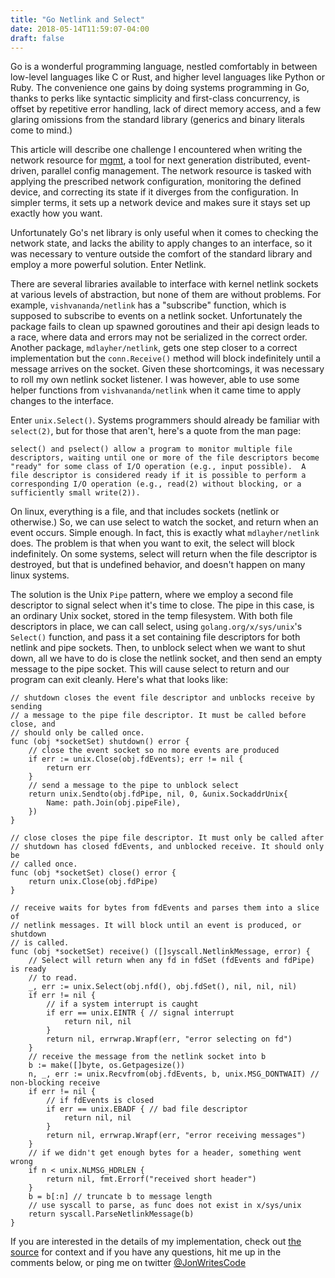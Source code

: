```yaml
---
title: "Go Netlink and Select"
date: 2018-05-14T11:59:07-04:00
draft: false
---
```


Go is a wonderful programming language, nestled comfortably in between
low-level languages like C or Rust, and higher level languages like Python or
Ruby. The convenience one gains by doing systems programming in Go, thanks to
perks like syntactic simplicity and first-class concurrency, is offset by
repetitive error handling, lack of direct memory access, and a few glaring
omissions from the standard library (generics and binary literals come to mind.)

This article will describe one challenge I encountered when writing the network
resource for [mgmt](http://github.com/purpleidea/mgmt), a tool for next generation
distributed, event-driven, parallel config management. The network resource
is tasked with applying the prescribed network configuration, monitoring the
defined device, and correcting its state if it diverges from the configuration.
In simpler terms, it sets up a network device and makes sure it stays set up
exactly how you want.

Unfortunately Go's net library is only useful when it comes to checking the
network state, and lacks the ability to apply changes to an interface, so it
was necessary to venture outside the comfort of the standard library and employ
a more powerful solution. Enter Netlink.

There are several libraries available to interface with kernel netlink sockets
at various levels of abstraction, but none of them are without problems. For
example, `vishvananda/netlink` has a "subscribe" function, which is supposed
to subscribe to events on a netlink socket. Unfortunately the package fails to
clean up spawned goroutines and their api design leads to a race, where data
and errors may not be serialized in the correct order. Another package,
`mdlayher/netlink`, gets one step closer to a correct implementation but the
`conn.Receive()` method will block indefinitely until a message arrives on the
socket. Given these shortcomings, it was necessary to roll my own netlink
socket listener. I was however, able to use some helper functions from
`vishvananda/netlink` when it came time to apply changes to the interface.

Enter `unix.Select()`. Systems programmers should already be familiar with
`select(2)`, but for those that aren't, here's a quote from the man page:

```
select() and pselect() allow a program to monitor multiple file
descriptors, waiting until one or more of the file descriptors become
"ready" for some class of I/O operation (e.g., input possible).  A
file descriptor is considered ready if it is possible to perform a
corresponding I/O operation (e.g., read(2) without blocking, or a
sufficiently small write(2)).
```

On linux, everything is a file, and that includes sockets (netlink or
otherwise.) So, we can use select to watch the socket, and return when an event
occurs. Simple enough. In fact, this is exactly what `mdlayher/netlink` does.
The problem is that when you want to exit, the select will block indefinitely.
On some systems, select will return when the file descriptor is destroyed, but
that is undefined behavior, and doesn't happen on many linux systems.

The solution is the Unix `Pipe` pattern, where we employ a second file
descriptor to signal select when it's time to close. The pipe in this case, is
an ordinary Unix socket, stored in the temp filesystem. With both file
descriptors in place, we can call select, using `golang.org/x/sys/unix`'s
`Select()` function, and pass it a set containing file descriptors for both
netlink and pipe sockets. Then, to unblock select when we want to shut
down, all we have to do is close the netlink socket, and then send an empty
message to the pipe socket. This will cause select to return and our program
can exit cleanly. Here's what that looks like:

```
// shutdown closes the event file descriptor and unblocks receive by sending
// a message to the pipe file descriptor. It must be called before close, and
// should only be called once.
func (obj *socketSet) shutdown() error {
	// close the event socket so no more events are produced
	if err := unix.Close(obj.fdEvents); err != nil {
		return err
	}
	// send a message to the pipe to unblock select
	return unix.Sendto(obj.fdPipe, nil, 0, &unix.SockaddrUnix{
		Name: path.Join(obj.pipeFile),
	})
}

// close closes the pipe file descriptor. It must only be called after
// shutdown has closed fdEvents, and unblocked receive. It should only be
// called once.
func (obj *socketSet) close() error {
	return unix.Close(obj.fdPipe)
}

// receive waits for bytes from fdEvents and parses them into a slice of
// netlink messages. It will block until an event is produced, or shutdown
// is called.
func (obj *socketSet) receive() ([]syscall.NetlinkMessage, error) {
	// Select will return when any fd in fdSet (fdEvents and fdPipe) is ready
	// to read.
	_, err := unix.Select(obj.nfd(), obj.fdSet(), nil, nil, nil)
	if err != nil {
		// if a system interrupt is caught
		if err == unix.EINTR { // signal interrupt
			return nil, nil
		}
		return nil, errwrap.Wrapf(err, "error selecting on fd")
	}
	// receive the message from the netlink socket into b
	b := make([]byte, os.Getpagesize())
	n, _, err := unix.Recvfrom(obj.fdEvents, b, unix.MSG_DONTWAIT) // non-blocking receive
	if err != nil {
		// if fdEvents is closed
		if err == unix.EBADF { // bad file descriptor
			return nil, nil
		}
		return nil, errwrap.Wrapf(err, "error receiving messages")
	}
	// if we didn't get enough bytes for a header, something went wrong
	if n < unix.NLMSG_HDRLEN {
		return nil, fmt.Errorf("received short header")
	}
	b = b[:n] // truncate b to message length
	// use syscall to parse, as func does not exist in x/sys/unix
	return syscall.ParseNetlinkMessage(b)
}
```

If you are interested in the details of my implementation, check out [the source](https://github.com/jonathangold/mgmt/blob/master/resources/net.go) for context
and if you have any questions, hit me up in the comments below, or ping me on twitter
[@JonWritesCode](https://twitter.com/JonWritesCode)
